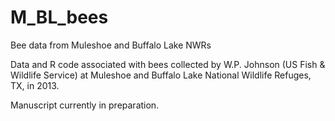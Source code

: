 # M_BL_bees
Bee data from Muleshoe and Buffalo Lake NWRs

Data and R code associated with bees collected by W.P. Johnson (US Fish & Wildlife Service) at Muleshoe and Buffalo Lake National Wildlife Refuges, TX, in 2013.

Manuscript currently in preparation.  
